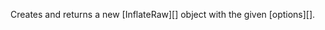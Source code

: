 <!-- YAML
added: v0.5.8
-->

Creates and returns a new [InflateRaw][] object with the given [options][].


